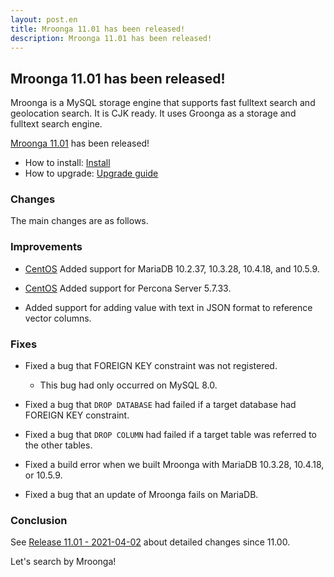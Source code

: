 ```yaml
---
layout: post.en
title: Mroonga 11.01 has been released!
description: Mroonga 11.01 has been released!
---
```


## Mroonga 11.01 has been released!

Mroonga is a MySQL storage engine that supports fast fulltext search
and geolocation search. It is CJK ready. It uses Groonga as a storage
and fulltext search engine.

[Mroonga 11.01](/docs/news.html#release-11-01) has been released!

* How to install: [Install](/docs/install.html)
* How to upgrade: [Upgrade guide](/docs/upgrade.html)

### Changes

The main changes are as follows.

### Improvements

* [CentOS](/docs/install/centos) Added support for MariaDB 10.2.37, 10.3.28, 10.4.18, and 10.5.9.

* [CentOS](/docs/install/centos) Added support for Percona Server 5.7.33.

* Added support for adding value with text in JSON format to reference vector columns.

### Fixes

* Fixed a bug that FOREIGN KEY constraint was not registered.

  * This bug had only occurred on MySQL 8.0.

* Fixed a bug that `DROP DATABASE` had failed if a target database had FOREIGN KEY constraint.

* Fixed a bug that `DROP COLUMN` had failed if a target table was referred to the other tables.

* Fixed a build error when we built Mroonga with MariaDB 10.3.28, 10.4.18, or 10.5.9.

* Fixed a bug that an update of Mroonga fails on MariaDB.

### Conclusion

See [Release 11.01 - 2021-04-02](/docs/news.html#release-11-01) about detailed changes since 11.00.

Let's search by Mroonga!
